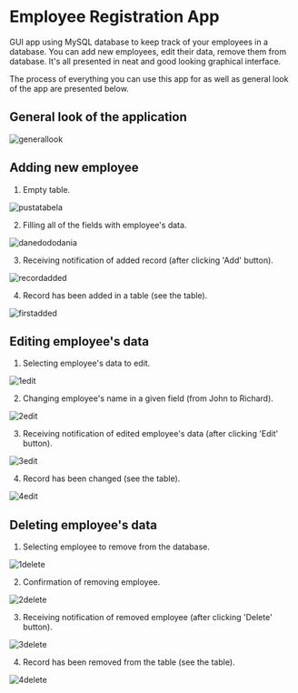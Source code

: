# Employee Registration App
GUI app using MySQL database to keep track of your employees in a database. You can add new employees, edit their data, remove them from database.
It's all presented in neat and good looking graphical interface. 

The process of everything you can use this app for as well as general look of the app are presented below.

## General look of the application

![generallook](https://user-images.githubusercontent.com/50672367/76680187-e198ea80-65e6-11ea-9b0d-469dfe23f3ae.JPG)

## Adding new employee

1) Empty table.

![pustatabela](https://user-images.githubusercontent.com/50672367/76680213-1147f280-65e7-11ea-9b00-4944f10a8cfc.JPG)

2) Filling all of the fields with employee's data.

![danedododania](https://user-images.githubusercontent.com/50672367/76680232-30df1b00-65e7-11ea-8c47-a6652a07c85e.JPG)

3) Receiving notification of added record (after clicking 'Add' button).

![recordadded](https://user-images.githubusercontent.com/50672367/76680252-53713400-65e7-11ea-897d-65f625170dea.JPG)

4) Record has been added in a table (see the table).

![firstadded](https://user-images.githubusercontent.com/50672367/76680272-726fc600-65e7-11ea-8f24-87c580b5b50f.JPG)

## Editing employee's data

1) Selecting employee's data to edit.

![1edit](https://user-images.githubusercontent.com/50672367/76680411-8831bb00-65e8-11ea-8095-1c6a7912062f.JPG)

2) Changing employee's name in a given field (from John to Richard).

![2edit](https://user-images.githubusercontent.com/50672367/76680421-92ec5000-65e8-11ea-91e7-c1c720342006.JPG)

3) Receiving notification of edited employee's data (after clicking 'Edit' button).

![3edit](https://user-images.githubusercontent.com/50672367/76680440-ba431d00-65e8-11ea-8768-da874e7d0845.JPG)

4) Record has been changed (see the table).

![4edit](https://user-images.githubusercontent.com/50672367/76680455-d777eb80-65e8-11ea-87ef-b661e4d6dc63.JPG)


## Deleting employee's data

1) Selecting employee to remove from the database.

![1delete](https://user-images.githubusercontent.com/50672367/76680355-3426d680-65e8-11ea-9507-91a26593598a.JPG)

2) Confirmation of removing employee. 

![2delete](https://user-images.githubusercontent.com/50672367/76680310-c1b5f680-65e7-11ea-87b2-11d6c727025e.JPG)

3) Receiving notification of removed employee (after clicking 'Delete' button).

![3delete](https://user-images.githubusercontent.com/50672367/76680333-f45fef00-65e7-11ea-87b0-fbd47192c0dd.JPG)

4) Record has been removed from the table (see the table).

![4delete](https://user-images.githubusercontent.com/50672367/76680371-4a349700-65e8-11ea-9761-2b7f3cae8eb4.JPG)
